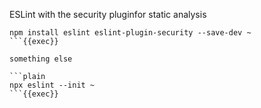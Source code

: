 ESLint with the security pluginfor static analysis

```plain
npm install eslint eslint-plugin-security --save-dev ~
```{{exec}}

something else

```plain
npx eslint --init ~
```{{exec}}